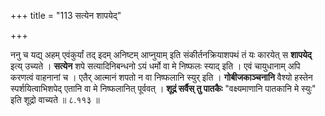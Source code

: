 +++
title = "113 सत्येन शापयेद्"

+++


[^१०६]:
     The reading should probably be "ebhis", glossed as "vakṣyamāṇāni" and "vakṣyamāṇaiḥ" at 8.88; see also the citation of this phrase at 8.99, where "ebhis" is used.

ननु च यद्य् अहम् एवंकुर्यां तद् इदम् अनिष्टम् आप्नुयाम् इति संकीर्तनक्रियाशपथं तं यः कारयेत् स **शापयेद्** इत्य् उच्यते । **सत्येन** शपे सत्यादिनिबन्धनो ऽयं धर्मो वा मे निष्फलः स्याद् इति । एवं चायुधानाम् अपि करणत्वं वाहनानां च । एतैर् आत्मानं शपतो न वा निष्फलानि स्युर् इति । **गोबीजकाञ्चनानि** वैश्यो हस्तेन स्पर्शयित्वाभिशपेद् एतानि वा मे निष्फलानित् पूर्ववत् । **शूद्रं सर्वैस् तु पातकैः** "वक्ष्यमाणानि पातकानि मे स्युः" इति शूद्रो वाच्यते ॥ ८.११३ ॥